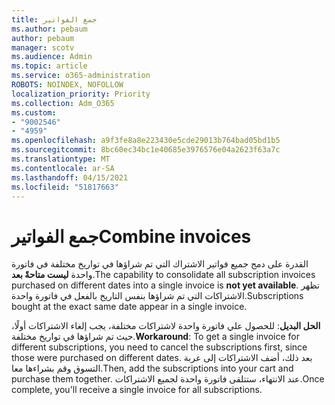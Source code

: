```yaml
---
title: جمع الفواتير
ms.author: pebaum
author: pebaum
manager: scotv
ms.audience: Admin
ms.topic: article
ms.service: o365-administration
ROBOTS: NOINDEX, NOFOLLOW
localization_priority: Priority
ms.collection: Adm_O365
ms.custom:
- "9002546"
- "4959"
ms.openlocfilehash: a9f3fe8a8e223430e5cde29013b764bad05bd1b5
ms.sourcegitcommit: 8bc60ec34bc1e40685e3976576e04a2623f63a7c
ms.translationtype: MT
ms.contentlocale: ar-SA
ms.lasthandoff: 04/15/2021
ms.locfileid: "51817663"
---
```

# <a name="combine-invoices"></a><span data-ttu-id="54aab-102">جمع الفواتير</span><span class="sxs-lookup"><span data-stu-id="54aab-102">Combine invoices</span></span>

<span data-ttu-id="54aab-103">القدرة على دمج جميع فواتير الاشتراك التي تم شراؤها في تواريخ مختلفة في فاتورة واحدة **ليست متاحةً بعد**.</span><span class="sxs-lookup"><span data-stu-id="54aab-103">The capability to consolidate all subscription invoices purchased on different dates into a single invoice is **not yet available**.</span></span> <span data-ttu-id="54aab-104">تظهر الاشتراكات التي تم شراؤها بنفس التاريخ بالفعل في فاتورة واحدة.</span><span class="sxs-lookup"><span data-stu-id="54aab-104">Subscriptions bought at the exact same date appear in a single invoice.</span></span>

<span data-ttu-id="54aab-105">**الحل البديل**: للحصول علي فاتورة واحدة لاشتراكات مختلفة، يجب إلغاء الاشتراكات أولًا، حيث تم شراؤها في تواريخ مختلفة.</span><span class="sxs-lookup"><span data-stu-id="54aab-105">**Workaround**: To get a single invoice for different subscriptions, you need to cancel the subscriptions first, since those were purchased on different dates.</span></span> <span data-ttu-id="54aab-106">بعد ذلك، أضف الاشتراكات إلى عربة التسوق وقم بشراءها معا.</span><span class="sxs-lookup"><span data-stu-id="54aab-106">Then, add the subscriptions into your cart and purchase them together.</span></span> <span data-ttu-id="54aab-107">عند الانتهاء، ستتلقى فاتورة واحدة لجميع الاشتراكات.</span><span class="sxs-lookup"><span data-stu-id="54aab-107">Once complete, you'll receive a single invoice for all subscriptions.</span></span>
